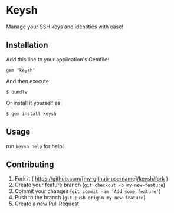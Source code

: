 # Keysh

Manage your SSH keys and identities with ease!

## Installation

Add this line to your application's Gemfile:

    gem 'keysh'

And then execute:

    $ bundle

Or install it yourself as:

    $ gem install keysh

## Usage

run `keysh help` for help!

## Contributing

1. Fork it ( https://github.com/[my-github-username]/keysh/fork )
2. Create your feature branch (`git checkout -b my-new-feature`)
3. Commit your changes (`git commit -am 'Add some feature'`)
4. Push to the branch (`git push origin my-new-feature`)
5. Create a new Pull Request

